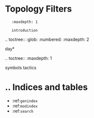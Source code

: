 Topology Filters
================================================================

``` toctree::
   :maxdepth: 1

   introduction
```

.. toctree::
   :glob:
   :numbered: 
   :maxdepth: 2
   
   day*

.. toctree::
   :maxdepth: 1

   symbols
   tactics

   


.. Indices and tables
   ==================
   * :ref:`genindex`
   * :ref:`modindex`
   * :ref:`search`
